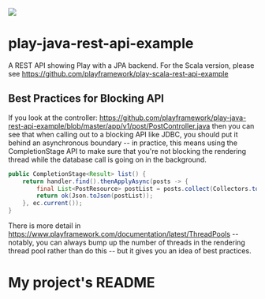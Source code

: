 [<img src="https://img.shields.io/travis/playframework/play-java-rest-api-example.svg"/>](https://travis-ci.org/playframework/play-java-rest-api-example)


# play-java-rest-api-example

A REST API showing Play with a JPA backend.  For the Scala version, please see https://github.com/playframework/play-scala-rest-api-example

## Best Practices for Blocking API

If you look at the controller: https://github.com/playframework/play-java-rest-api-example/blob/master/app/v1/post/PostController.java
then you can see that when calling out to a blocking API like JDBC, you should put it behind an asynchronous boundary -- in practice, this means using the CompletionStage API to make sure that you're not blocking the rendering thread while the database call is going on in the background.

```java
public CompletionStage<Result> list() {
    return handler.find().thenApplyAsync(posts -> {
        final List<PostResource> postList = posts.collect(Collectors.toList());
        return ok(Json.toJson(postList));
    }, ec.current());
}
```

There is more detail in https://www.playframework.com/documentation/latest/ThreadPools -- notably, you can always bump up the number of threads in the rendering thread pool rather than do this -- but it gives you an idea of best practices.
# My project's README
